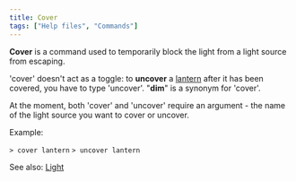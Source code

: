 ```yaml
---
title: Cover
tags: ["Help files", "Commands"]
---
```

**Cover** is a command used to temporarily block the light from a light
source from escaping.

'cover' doesn't act as a toggle: to **uncover** a
[lantern](lantern "wikilink") after it has been covered, you have to
type 'uncover'. "**dim**" is a synonym for 'cover'.

At the moment, both 'cover' and 'uncover' require an argument - the name
of the light source you want to cover or uncover.

Example:

`> cover lantern`
`> uncover lantern`

See also: [Light](Light "wikilink")
 